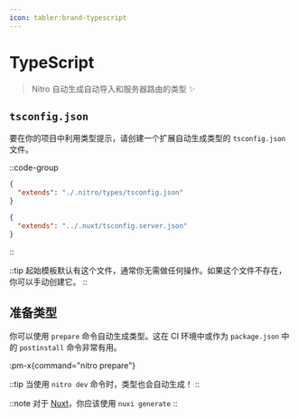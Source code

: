 ```yaml
---
icon: tabler:brand-typescript
---
```


# TypeScript

> Nitro 自动生成自动导入和服务器路由的类型 :sparkles:

## `tsconfig.json`

要在你的项目中利用类型提示，请创建一个扩展自动生成类型的 `tsconfig.json` 文件。

::code-group
```json [tsconfig.json (nitro)]
{
  "extends": "./.nitro/types/tsconfig.json"
}
```

```json [server/tsconfig.json (nuxt)]
{
  "extends": "../.nuxt/tsconfig.server.json"
}
```
::

::tip
起始模板默认有这个文件，通常你无需做任何操作。如果这个文件不存在，你可以手动创建它。
::

## 准备类型

你可以使用 `prepare` 命令自动生成类型。这在 CI 环境中或作为 `package.json` 中的 `postinstall` 命令非常有用。

:pm-x{command="nitro prepare"}

::tip
当使用 `nitro dev` 命令时，类型也会自动生成！
::

::note
对于 [Nuxt](https://nuxt.com)，你应该使用 `nuxi generate`
::